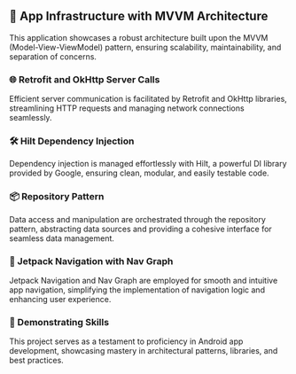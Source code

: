 ## 🚀 App Infrastructure with MVVM Architecture

This application showcases a robust architecture built upon the MVVM (Model-View-ViewModel) pattern, ensuring scalability, maintainability, and separation of concerns.

### 🌐 Retrofit and OkHttp Server Calls

Efficient server communication is facilitated by Retrofit and OkHttp libraries, streamlining HTTP requests and managing network connections seamlessly.

### 🛠️ Hilt Dependency Injection

Dependency injection is managed effortlessly with Hilt, a powerful DI library provided by Google, ensuring clean, modular, and easily testable code.

### 📦 Repository Pattern

Data access and manipulation are orchestrated through the repository pattern, abstracting data sources and providing a cohesive interface for seamless data management.

### 🧭 Jetpack Navigation with Nav Graph

Jetpack Navigation and Nav Graph are employed for smooth and intuitive app navigation, simplifying the implementation of navigation logic and enhancing user experience.

### 🎨 Demonstrating Skills

This project serves as a testament to proficiency in Android app development, showcasing mastery in architectural patterns, libraries, and best practices.
